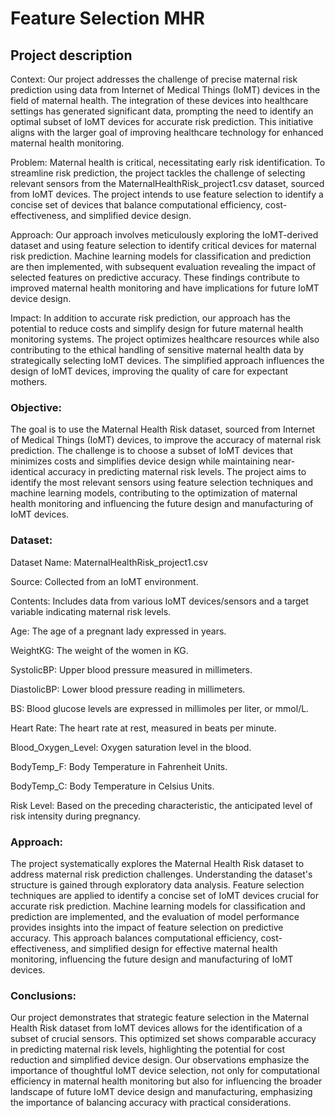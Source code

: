# Feature Selection MHR
## Project description

Context: Our project addresses the challenge of precise maternal risk prediction using data from Internet of Medical Things (IoMT) devices in the field of maternal health. The integration of these devices into healthcare settings has generated significant data, prompting the need to identify an optimal subset of IoMT devices for accurate risk prediction. This initiative aligns with the larger goal of improving healthcare technology for enhanced maternal health monitoring.

Problem: Maternal health is critical, necessitating early risk identification. To streamline risk prediction, the project tackles the challenge of selecting relevant sensors from the MaternalHealthRisk_project1.csv dataset, sourced from IoMT devices. The project intends to use feature selection to identify a concise set of devices that balance computational efficiency, cost-effectiveness, and simplified device design.

Approach: Our approach involves meticulously exploring the IoMT-derived dataset and using feature selection to identify critical devices for maternal risk prediction. Machine learning models for classification and prediction are then implemented, with subsequent evaluation revealing the impact of selected features on predictive accuracy. These findings contribute to improved maternal health monitoring and have implications for future IoMT device design.

Impact: In addition to accurate risk prediction, our approach has the potential to reduce costs and simplify design for future maternal health monitoring systems. The project optimizes healthcare resources while also contributing to the ethical handling of sensitive maternal health data by strategically selecting IoMT devices. The simplified approach influences the design of IoMT devices, improving the quality of care for expectant mothers.

### Objective:

The goal is to use the Maternal Health Risk dataset, sourced from Internet of Medical Things (IoMT) devices, to improve the accuracy of maternal risk prediction. The challenge is to choose a subset of IoMT devices that minimizes costs and simplifies device design while maintaining near-identical accuracy in predicting maternal risk levels. The project aims to identify the most relevant sensors using feature selection techniques and machine learning models, contributing to the optimization of maternal health monitoring and influencing the future design and manufacturing of IoMT devices.

### Dataset:

Dataset Name: MaternalHealthRisk_project1.csv

Source: Collected from an IoMT environment.

Contents: Includes data from various IoMT devices/sensors and a target variable indicating maternal risk levels.

Age: The age of a pregnant lady expressed in years.

WeightKG: The weight of the women in KG.

SystolicBP: Upper blood pressure measured in millimeters.

DiastolicBP: Lower blood pressure reading in millimeters.

BS: Blood glucose levels are expressed in millimoles per liter, or mmol/L.

Heart Rate: The heart rate at rest, measured in beats per minute.

Blood_Oxygen_Level: Oxygen saturation level in the blood.

BodyTemp_F: Body Temperature in Fahrenheit Units.

BodyTemp_C: Body Temperature in Celsius Units.

Risk Level: Based on the preceding characteristic, the anticipated level of risk intensity during pregnancy.

### Approach:

The project systematically explores the Maternal Health Risk dataset to address maternal risk prediction challenges. Understanding the dataset's structure is gained through exploratory data analysis. Feature selection techniques are applied to identify a concise set of IoMT devices crucial for accurate risk prediction. Machine learning models for classification and prediction are implemented, and the evaluation of model performance provides insights into the impact of feature selection on predictive accuracy. This approach balances computational efficiency, cost-effectiveness, and simplified design for effective maternal health monitoring, influencing the future design and manufacturing of IoMT devices.

### Conclusions:

Our project demonstrates that strategic feature selection in the Maternal Health Risk dataset from IoMT devices allows for the identification of a subset of crucial sensors. This optimized set shows comparable accuracy in predicting maternal risk levels, highlighting the potential for cost reduction and simplified device design. Our observations emphasize the importance of thoughtful IoMT device selection, not only for computational efficiency in maternal health monitoring but also for influencing the broader landscape of future IoMT device design and manufacturing, emphasizing the importance of balancing accuracy with practical considerations.
